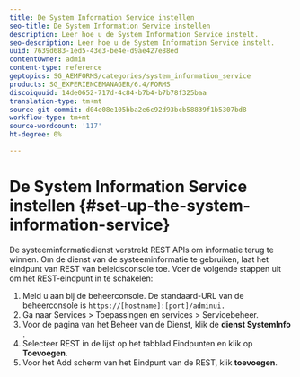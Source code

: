 ```yaml
---
title: De System Information Service instellen
seo-title: De System Information Service instellen
description: Leer hoe u de System Information Service instelt.
seo-description: Leer hoe u de System Information Service instelt.
uuid: 7639d683-1ed5-43e3-be4e-d9ae427e88ed
contentOwner: admin
content-type: reference
geptopics: SG_AEMFORMS/categories/system_information_service
products: SG_EXPERIENCEMANAGER/6.4/FORMS
discoiquuid: 14de0652-717d-4c84-b7b4-b7b78f325baa
translation-type: tm+mt
source-git-commit: d04e08e105bba2e6c92d93bcb58839f1b5307bd8
workflow-type: tm+mt
source-wordcount: '117'
ht-degree: 0%

---
```



# De System Information Service instellen {#set-up-the-system-information-service}

De systeeminformatiedienst verstrekt REST APIs om informatie terug te winnen. Om de dienst van de systeeminformatie te gebruiken, laat het eindpunt van REST van beleidsconsole toe. Voer de volgende stappen uit om het REST-eindpunt in te schakelen:

1. Meld u aan bij de beheerconsole. De standaard-URL van de beheerconsole is `https://[hostname]:[port]/adminui.`
1. Ga naar Services > Toepassingen en services > Servicebeheer.
1. Voor de pagina van het Beheer van de Dienst, klik de **dienst SystemInfo** .
1. Selecteer REST in de lijst op het tabblad Eindpunten en klik op **Toevoegen**.
1. Voor het Add scherm van het Eindpunt van de REST, klik **toevoegen**.

